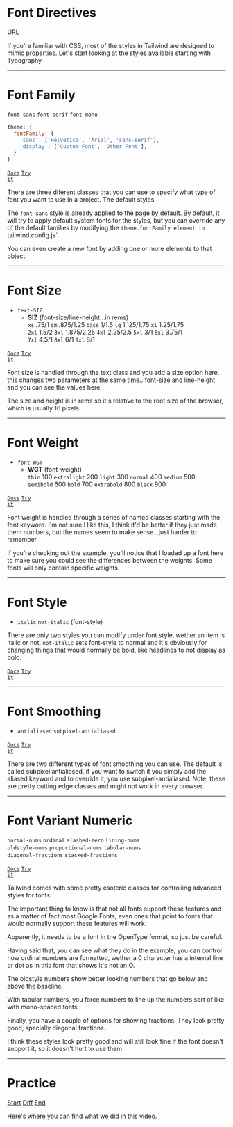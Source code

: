 <!-- .slide: data-state="layout-title" class="bg-dark"-->


# Font Directives

<div class="slide-link"><a href="URL"><i class="fab fa-slideshare"></i> URL</a></div>

> >

If you're familiar with CSS, most of the styles in Tailwind are designed to mimic properties. Let's start looking at the styles available starting with Typography

---

# Font Family

`font-sans` `font-serif` `font-mono`

```js
theme: {
  fontFamily: {
    'sans': ['Helvetica', 'Arial', 'sans-serif'],
    'display': ['Custom Font', 'Other Font'],
  }
}
```

<a href="https://tailwindcss.com/docs/font-family" target="_blank"><code class="code-exciting">Docs</code></a> <a href="https://codepen.io/planetoftheweb/full/abZeMdP?editors=1000" target="_blank"><code class="code-royal">Try it</code></a>

> >

There are three diferent classes that you can use to specify what type of font you want to use in a project. The default styles 

The `font-sans` style is already applied to the page by default. By default, it will try to apply default system fonts for the styles, but you can override any of the default families by modifying the `theme.fontFamily element in `tailwind.config.js`

You can even create a new font by adding one or more elements to that object.


---

# Font Size

- `text-SIZ`
  - **SIZ** (font-size/line-height...in rems)<br>
  `xs` .75/1 `sm` .875/1.25 `base`	1/1.5 `lg` 1.125/1.75 `xl` 1.25/1.75<br>`2xl` 1.5/2 `3xl` 1.875/2.25 `4xl` 2.25/2.5 `5xl` 3/1 `6xl` 3.75/1<br>`7xl` 4.5/1 `8xl` 6/1 `9xl` 8/1

<a href="https://tailwindcss.com/docs/font-size" target="_blank"><code class="code-exciting">Docs</code></a> <a href="https://codepen.io/planetoftheweb/full/BazXEor?editors=1000" target="_blank"><code class="code-royal">Try it</code></a>

> >

Font size is handled through the text class and you add a size option here. this changes two parameters at the same time...font-size and line-height and you can see the values here.

The size and height is in rems so it's relative to the root size of the browser, which is usually 16 pixels.

---

# Font Weight

- `font-WGT`
  - **WGT** (font-weight)<br>
    `thin` 100 `extralight` 200 `light` 300 `normal` 400 `medium` 500<br>`semibold` 600 `bold` 700 `extrabold` 800 `black` 900


<a href="https://tailwindcss.com/docs/font-weight" target="_blank"><code class="code-exciting">Docs</code></a> <a href="https://codepen.io/planetoftheweb/full/RwRXOGZ?editors=1000" target="_blank"><code class="code-royal">Try it</code></a>

> >
Font weight is handled through a series of named classes starting with the font keyword. I'm not sure I like this, I think it'd be better if they just made them numbers, but the names seem to make sense...just harder to remember.

If you're checking out the example, you'll notice that I loaded up a font here to make sure you could see the differences between the weights. Some fonts will only contain specific weights.

---

# Font Style

- `italic` `not-italic` (font-style)

> >
There are only two styles you can modify under font style, wether an item is italic or not. `not-italic` sets font-style to normal and it's obviously for changing things that would normally be bold, like headlines to not display as bold.

<a href="https://tailwindcss.com/docs/font-style" target="_blank"><code class="code-exciting">Docs</code></a> <a href="https://codepen.io/planetoftheweb/pen/RwGbWWw?editors=1000" target="_blank"><code class="code-royal">Try it</code></a>

---

# Font Smoothing

- `antialiased` `subpixel-antialiased`

<a href="https://tailwindcss.com/docs/font-smoothing" target="_blank"><code class="code-exciting">Docs</code></a> <a href="https://codepen.io/planetoftheweb/pen/wvzvaOv?editors=1000" target="_blank"><code class="code-royal">Try it</code></a>

> >

There are two different types of font smoothing you can use. The default is called subpixel antialiased, if you want to switch it you simply add the aliased keyword and to override it, you use subpixel-antialiased. Note, these are pretty cutting edge classes and might not work in every browser. 


---

# Font Variant Numeric

`normal-nums` `ordinal` `slashed-zero` `lining-nums`<br>`oldstyle-nums` `proportional-nums` `tabular-nums`<br>`diagonal-fractions` `stacked-fractions`	

<a href="https://tailwindcss.com/docs/font-variant-numeric" target="_blank"><code class="code-exciting">Docs</code></a> <a href="https://codepen.io/planetoftheweb/pen/OJRJzMm?editors=1000" target="_blank"><code class="code-royal">Try it</code></a>

> > 

Tailwind comes with some pretty esoteric classes for controlling advanced styles for fonts.

The important thing to know is that not all fonts support these features and as a matter of fact most Google Fonts, even ones that point to fonts that would normally support these features will work.

Apparently, it needs to be a font in the OpenType format, so just be careful.

Having said that, you can see what they do in the example, you can control how ordinal numbers are formatted, wether a 0 character has a internal line or dot as in this font that shows it's not an O. 

The oldstyle numbers show better looking numbers that go below and above the baseline.

With tabular numbers, you force numbers to line up the numbers sort of like with mono-spaced fonts.

Finally, you have a couple of options for showing fractions. They look pretty good, specially diagonal fractions.

I think these styles look pretty good and will still look fine if the font doesn't support it, so it doesn't hurt to use them.

---

<!-- .slide: data-state="layout-title" data-transition="zoom" class="bg-dark"-->

# Practice

<div class="btn-group mt-3" role="group" aria-label="Basic example">
  <a type="button" class="animate__animated animate__backInLeft btn btn-lg btn-exciting text-white" href="https://github.com/LinkedInLearning/tailwind-css-2841311/tree/02_01b" target="_blank">Start</a>
  <a type="button" class="animate__animated animate__zoomInDown btn btn-lg btn-royal text-white" href="htthttps://github.com/LinkedInLearning/vue3-esst-2834032/compare/02_01b..02_01e" target="_blank">Diff</a>
  <a type="button" class="animate__animated animate__backInRight animate__slow btn btn-lg btn-primary text-white" href="https://github.com/LinkedInLearning/tailwind-css-2841311/tree/02_01e" target="_blank">End</a>
</div>


> >

Here's where you can find what we did in this video.